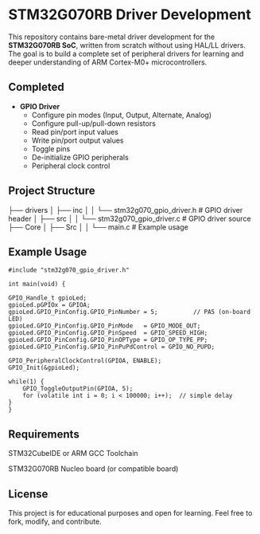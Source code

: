 # STM32G070RB Driver Development

This repository contains bare-metal driver development for the **STM32G070RB SoC**, written from scratch without using HAL/LL drivers.  
The goal is to build a complete set of peripheral drivers for learning and deeper understanding of ARM Cortex-M0+ microcontrollers.

##  Completed
- **GPIO Driver**
  - Configure pin modes (Input, Output, Alternate, Analog)
  - Configure pull-up/pull-down resistors
  - Read pin/port input values
  - Write pin/port output values
  - Toggle pins
  - De-initialize GPIO peripherals
  - Peripheral clock control

##  Project Structure
├── drivers
│ ├── inc
│ │ └── stm32g070_gpio_driver.h # GPIO driver header
│ ├── src
│ │ └── stm32g070_gpio_driver.c # GPIO driver source
├── Core
│ ├── Src
│ │ └── main.c # Example usage


##  Example Usage
    #include "stm32g070_gpio_driver.h"

    int main(void) {
    
    GPIO_Handle_t gpioLed;
    gpioLed.pGPIOx = GPIOA;
    gpioLed.GPIO_PinConfig.GPIO_PinNumber = 5;          // PA5 (on-board LED)
    gpioLed.GPIO_PinConfig.GPIO_PinMode   = GPIO_MODE_OUT;
    gpioLed.GPIO_PinConfig.GPIO_PinSpeed  = GPIO_SPEED_HIGH;
    gpioLed.GPIO_PinConfig.GPIO_PinOPType = GPIO_OP_TYPE_PP;
    gpioLed.GPIO_PinConfig.GPIO_PinPuPdControl = GPIO_NO_PUPD;

    GPIO_PeripheralClockControl(GPIOA, ENABLE);
    GPIO_Init(&gpioLed);

    while(1) {
        GPIO_ToggleOutputPin(GPIOA, 5);
        for (volatile int i = 0; i < 100000; i++);  // simple delay
    }
    }

## Requirements

STM32CubeIDE or ARM GCC Toolchain

STM32G070RB Nucleo board (or compatible board)

## License

This project is for educational purposes and open for learning.
Feel free to fork, modify, and contribute.
